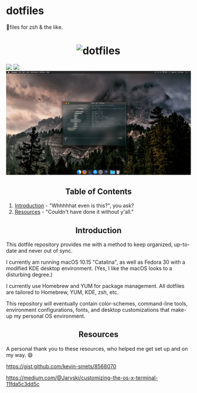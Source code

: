 # dotfiles
🔧files for zsh &amp; the like.

<h1 align='center'>
  <img alt="dotfiles" src="https://dotfiles.github.io/images/dotfiles-logo.png" width="420px" />
</h1>

![](https://github.com/laivial/dotfiles/blob/master/screenshots/terminal:wallpaper.png)
![](https://github.com/laivial/dotfiles/blob/master/screenshots/screenfetch.png)
![](https://raw.githubusercontent.com/laivial/dotfiles/master/screenshots/screenshot.png)


<h2 align='center'>Table of Contents</h2>

1. [Introduction](#introduction) - "Whhhhhat even is this?", you ask?
2. [Resources](#Resources) - "Couldn't have done it without y'all."


<h2 align='center'>Introduction</h2>

This dotfile repository provides me with a method to keep organized, up-to-date and never out of sync.

I currently am running macOS 10.15 "Catalina", as well as Fedora 30 with a modified KDE desktop environment. (Yes, I like the macOS looks to a disturbing degree.)

I currently use Homebrew and YUM for package management. All dotfiles are tailored to Homebrew, YUM, KDE, zsh, etc.

This repository will eventually contain color-schemes, command-line tools, environment configurations, fonts, and desktop customizations that make-up my personal OS environment.

<h2 align='center'>Resources</h2>

A personal thank you to these resources, who helped me get set up and on my way. 😄

https://gist.github.com/kevin-smets/8568070

https://medium.com/@Jarvski/customizing-the-os-x-terminal-11fda5c3dd5c
